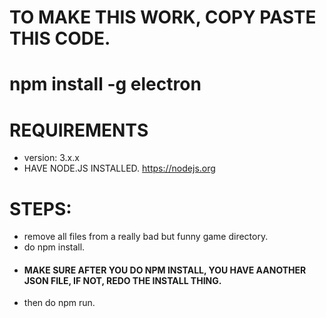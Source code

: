 # TO MAKE THIS WORK, COPY PASTE THIS CODE.
# npm install -g electron

# REQUIREMENTS
- version: 3.x.x
- HAVE NODE.JS INSTALLED. https://nodejs.org

# STEPS:
- remove all files from a really bad but funny game directory.
- do npm install.
- #### MAKE SURE AFTER YOU DO NPM INSTALL, YOU HAVE AANOTHER JSON FILE, IF NOT, REDO THE INSTALL THING.
- then do npm run.
